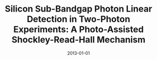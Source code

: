 ---
title: "Silicon Sub-Bandgap Photon Linear Detection in Two-Photon Experiments: A Photo-Assisted Shockley-Read-Hall Mechanism"
collection: publications
category: manuscripts
permalink: /publication/2013-01-01-Silicon-Sub-Bandgap-Photon-Linear-Detection-in-Two-Photon-Experiments-A-Photo-Assisted-Shockley-Read-Hall-Mechanism
date: 2013-01-01
venue: '<i>Applied Physics Letters</i>'
paperurl: 'http://aip.scitation.org/doi/10.1063/1.4788705'
citation: ' B. Vest,  E. Lucas,  J. Jaeck,  R. Haïdar,  E. Rosencher, <strong> Silicon Sub-Bandgap Photon Linear Detection in Two-Photon Experiments: A Photo-Assisted Shockley-Read-Hall Mechanism.</strong>  <i>Applied Physics Letters</i>, 2013.'
---
